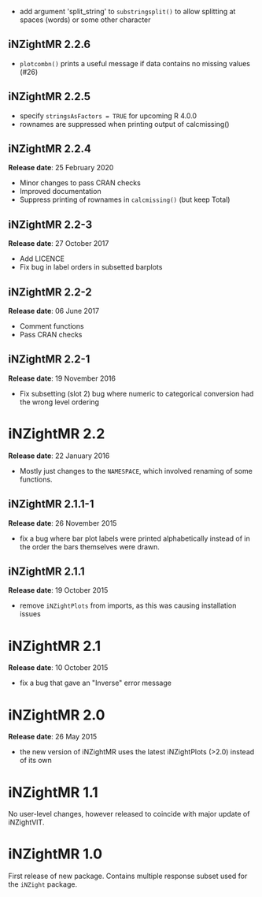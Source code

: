 - add argument 'split_string' to `substringsplit()` to allow splitting at spaces (words) or some other character

## iNZightMR 2.2.6

- `plotcombn()` prints a useful message if data contains no missing values (#26)

## iNZightMR 2.2.5

- specify `stringsAsFactors = TRUE` for upcoming R 4.0.0
- rownames are suppressed when printing output of calcmissing()

## iNZightMR 2.2.4

**Release date**: 25 February 2020

- Minor changes to pass CRAN checks
- Improved documentation
- Suppress printing of rownames in `calcmissing()` (but keep Total)

## iNZightMR 2.2-3

**Release date**: 27 October 2017

- Add LICENCE
- Fix bug in label orders in subsetted barplots

## iNZightMR 2.2-2

**Release date**: 06 June 2017

- Comment functions
- Pass CRAN checks

## iNZightMR 2.2-1

**Release date**: 19 November 2016

- Fix subsetting (slot 2) bug where numeric to categorical conversion had the wrong level ordering

# iNZightMR 2.2

**Release date**: 22 January 2016

- Mostly just changes to the `NAMESPACE`, which involved renaming of some functions.

## iNZightMR 2.1.1-1

**Release date**: 26 November 2015

- fix a bug where bar plot labels were printed alphabetically instead
  of in the order the bars themselves were drawn.

## iNZightMR 2.1.1

**Release date**: 19 October 2015

- remove `iNZightPlots` from imports, as this was causing installation issues

# iNZightMR 2.1

**Release date**: 10 October 2015

- fix a bug that gave an "Inverse" error message

# iNZightMR 2.0

**Release date**: 26 May 2015

- the new version of iNZightMR uses the latest iNZightPlots (>2.0) instead of its own

# iNZightMR 1.1

No user-level changes, however released to coincide with major update of iNZightVIT.

# iNZightMR 1.0

First release of new package.
Contains multiple response subset used for the `iNZight` package.
